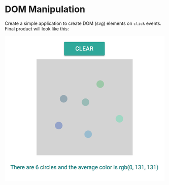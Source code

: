 # DOM Manipulation

Create a simple application to create DOM (svg) elements on `click` events. Final product will look like this:

![rectangle with circles and button to clear them](imgs/complete.png)